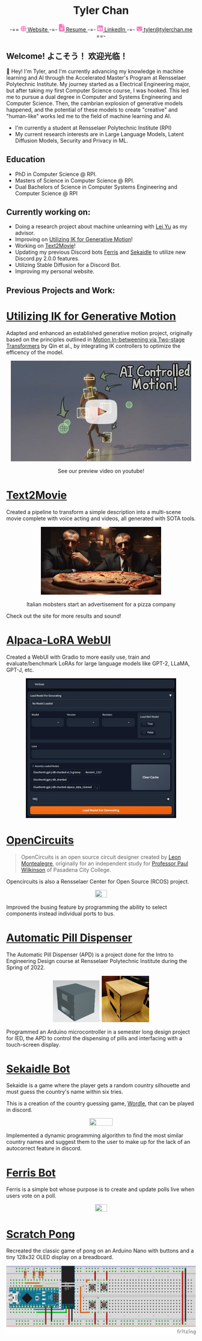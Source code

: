 <h1 align="center">Tyler Chan</h1>
<div align="center">
  -==
  <a href="http://tylerchan.me">
    <img src="images/globe-solid.svg" width="15px"></img>
    Website
  </a> -=-
  <a href="http://tylerchan.me/resume.pdf">
    <img src="images/file-lines-solid.svg" width="15px"></img>
    Resume
  </a> -=-
  <a href="https://www.linkedin.com/in/tyler-chan-b6b082186/">
    <img src="images/linkedin.svg" width="15px"></img>
    LinkedIn
  </a> -=-
  <a href="mailto:tyler@tylerchan.me">
    <img src="images/envelope-solid.svg" width="15px"></img>
    tyler@tylerchan.me
  </a> ==-
</div>

## Welcome! よこそう！ 欢迎光临！
👋 Hey! I'm Tyler, and I'm currently advancing my knowledge in machine learning and AI through the Accelerated Master's Program at Rensselaer Polytechnic Institute. My journey started as a Electrical Engineering major, but after taking my first Computer Science course, I was hooked. This led me to pursue a dual degree in Computer and Systems Engineering and Computer Science. Then, the cambrian explosion of generative models happened, and the potential of these models to create "creative" and "human-like" works led me to the field of machine learning and AI. 
- I'm currently a student at Rensselaer Polytechnic Institute (RPI)
- My current research interests are in Large Language Models, Latent Diffusion Models, Security and Privacy in ML.

## Education
- PhD in Computer Science @ RPI.
- Masters of Science in Computer Science @ RPI.
- Dual Bachelors of Science in Computer Systems Engineering and Computer Science @ RPI

## Currently working on:
* Doing a research project about machine unlearning with [Lei Yu](https://leiyucs.github.io/) as my advisor.
* Improving on [Utilizing IK for Generative Motion](https://github.com/generative-motion)!
* Working on [Text2Movie](https://debesttrap.github.io/Computational-Creativity/t2m.html)!
* Updating my previous Discord bots [Ferris](https://github.com/DeBestTrap/ferris-bot) and [Sekaidle](https://github.com/DeBestTrap/sekaidle) to utilize new Discord.py 2.0.0 features.
* Utilizing Stable Diffusion for a Discord Bot.
* Improving my personal website.

## Previous Projects and Work:
# [Utilizing IK for Generative Motion](https://github.com/generative-motion/motion-with-ik)
Adapted and enhanced an established generative motion project, originally based on the principles outlined in [Motion In-betweening via Two-stage Transformers](https://doi.org/10.1145/3550454.3555454) by Qin et al., by integrating IK controllers to optimize the efficency of the model.
<div align="center">
  <a href="https://www.youtube.com/watch?v=ZrFl5hJJQ5o">
    <img src="images/ik.jpg"/>
  </a>
  <p>See our preview video on youtube!</p>
</div>

# [Text2Movie](https://debesttrap.github.io/Computational-Creativity/t2m.html)
Created a pipeline to transform a simple description into a
multi-scene movie complete with voice acting and videos, all
generated with SOTA tools.

<div align="center">
  <img src="images/pizza.gif"/>
  <p>Italian mobsters start an advertisement for a pizza company</p>
</div>


Check out the site for more results and sound!

# [Alpaca-LoRA WebUI](https://github.com/DeBestTrap/alpaca-lora/tree/webui)
Created a WebUI with Gradio to more easily use, train
and evaluate/benchmark LoRAs for large language models
like GPT-2, LLaMA, GPT-J, etc.

<div align="center">
  <img src="images/gradio_ui.png" width=400px>
</div>

# [OpenCircuits](https://github.com/OpenCircuits/OpenCircuits)

>OpenCircuits is an open source circuit designer created by [Leon Montealegre](https://leonmontealegre.com/), originally for an independent study for [Professor Paul Wilkinson](http://www.drpjw.org/) of Pasadena City College.

Opencircuits is also a Rensselaer Center for Open Source (RCOS) project.

<div align="center">
  <img src="https://i.gyazo.com/2d6c58e691f385671be162ad7f639b07.gif" width=25% height=25%/>
</div>

Improved the busing feature by programming the ability
to select components instead individual ports to bus.


# [Automatic Pill Dispenser](https://github.com/DeBestTrap/pill-dispenser)
The Automatic Pill Dispenser (APD) is a project done for the Intro to Engineering Design course at Rensselaer Polytechnic Institute during the Spring of 2022.

<div align="center">
  <img src="./images/apd_cad.png" width=25% height=25%/>
  <img src="./images/apd_housing_unit.png" width=25% height=25%/>
</div>

Programmed an Arduino microcontroller in a semester
long design project for IED, the APD to control the dispensing of
pills and interfacing with a touch-screen display.

# [Sekaidle Bot](https://github.com/DeBestTrap/sekaidle)
Sekaidle is a game where the player gets a random country silhouette and must guess the country's name within six tries.

This is a creation of the country guessing game, [Wordle](https://worldle.teuteuf.fr/), that can be played in discord.

<div align="center">
  <img src="https://i.gyazo.com/7f90e64e0b0f3e39603f4a5f16c21845.gif" width=35% height=35%/>
</div>
  
Implemented a dynamic programming algorithm to
find the most similar country names and suggest them
to the user to make up for the lack of an autocorrect
feature in discord.
    
# [Ferris Bot](https://github.com/DeBestTrap/ferris-bot)
Ferris is a simple bot whose purpose is to create and update polls live when users vote on a poll.

<div align="center">
  <img src="https://i.gyazo.com/145d9b8d01ec881cc02e45f49f48fdaa.gif" width=25% height=25%/>
</div>

# [Scratch Pong](https://github.com/DeBestTrap/scratch-pong)
Recreated the classic game of pong on an Arduino Nano
with buttons and a tiny 128x32 OLED display on a
breadboard.
<div align="center">
  <img src="images/pong_bb.png"/>
</div>
  
